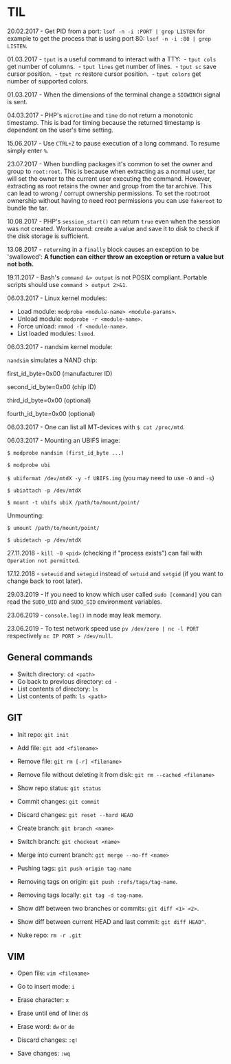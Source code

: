 # TIL

20.02.2017 - Get PID from a port: `lsof -n -i :PORT | grep LISTEN` for example to get the process that is using port 80: `lsof -n -i :80 | grep LISTEN`.

01.03.2017 - `tput` is a useful command to interact with a TTY:
  - `tput cols` get number of columns.
  - `tput lines` get number of lines.
  - `tput sc` save cursor position.
  - `tput rc` restore cursor position.
  - `tput colors` get number of supported colors.
 
01.03.2017 - When the dimensions of the terminal change a `SIGWINCH` signal is sent.

04.03.2017 - PHP's `microtime` and `time` do not return a monotonic timestamp. This is bad for timing because the returned timestamp is dependent on the user's time setting.

15.06.2017 - Use `CTRL+Z` to pause execution of a long command. To resume simply enter `%`.

23.07.2017 - When bundling packages it's common to set the owner and group to `root:root`.
This is because when extracting as a normal user, tar will set the owner to the current user executing the command.
However, extracting as root retains the owner and group from the tar archive.
This can lead to wrong / corrupt ownership permissions. 
To set the root:root ownership without having to need root permissions you can use `fakeroot` to bundle the tar.

10.08.2017 - PHP's `session_start()` can return `true` even when the session was not created. Workaround: create a value and save it to disk to check if the disk storage is sufficient.

13.08.2017 - `return`ing in a `finally` block causes an exception to be 'swallowed': **A function can either throw an exception or return a value but not both.**

19.11.2017 - Bash's `command &> output` is not POSIX compliant. Portable scripts should use `command > output 2>&1`.

06.03.2017 - Linux kernel modules: 

- Load module: `modprobe <module-name> <module-params>`.
- Unload module: `modprobe -r <module-name>`.
- Force unload: `rmmod -f <module-name>`.
- List loaded modules: `lsmod`.
     
06.03.2017 - nandsim kernel module:

`nandsim` simulates a NAND chip:

first_id_byte=0x00 (manufacturer ID)

second_id_byte=0x00 (chip ID)

third_id_byte=0x00 (optional)

fourth_id_byte=0x00 (optional)

06.03.2017 - One can list all MT-devices with `$ cat /proc/mtd`.

06.03.2017 - Mounting an UBIFS image:

`$ modprobe nandsim (first_id_byte ...)`

`$ modprobe ubi`

`$ ubiformat /dev/mtdX -y -f UBIFS.img` (you may need to use `-O` and `-s`)

`$ ubiattach -p /dev/mtdX`

`$ mount -t ubifs ubiX /path/to/mount/point/`

Unmounting:

`$ umount /path/to/mount/point/`

`$ ubidetach -p /dev/mtdX`

27.11.2018 - `kill -0 <pid>` (checking if "process exists") can fail with `Operation not permitted`.

17.12.2018 - `seteuid` and `setegid` instead of `setuid` and `setgid` (if you want to change back to root later).

29.03.2019 - If you need to know which user called `sudo [command]` you can read the `SUDO_UID` and `SUDO_GID` environment variables.  

23.06.2019 - `console.log()` in node may leak memory.

23.06.2019 - To test network speed use `pv /dev/zero | nc -l PORT` respectively `nc IP PORT > /dev/null`.

## General commands

- Switch directory: `cd <path>`
- Go back to previous directory: `cd -`
- List contents of directory: `ls`
- List contents of path: `ls <path>`

## GIT

- Init repo: `git init`
- Add file: `git add <filename>`
- Remove file: `git rm [-r] <filename>`
- Remove file without deleting it from disk: `git rm --cached <filename>`
- Show repo status: `git status`
- Commit changes: `git commit`
- Discard changes: `git reset --hard HEAD`

- Create branch: `git branch <name>`
- Switch branch: `git checkout <name>`
- Merge into current branch: `git merge --no-ff <name>`

- Pushing tags: `git push origin tag-name`
- Removing tags on origin: `git push :refs/tags/tag-name`.
- Removing tags locally: `git tag -d tag-name`.

- Show diff between two branches or commits: `git diff <1> <2>`.
- Show diff between current HEAD and last commit: `git diff HEAD^`.

- Nuke repo: `rm -r .git`

## VIM

- Open file: `vim <filename>`

- Go to insert mode: `i`
- Erase character: `x`
- Erase until end of line: `d$`
- Erase word: `dw` or `de`

- Discard changes: `:q!`
- Save changes: `:wq`
